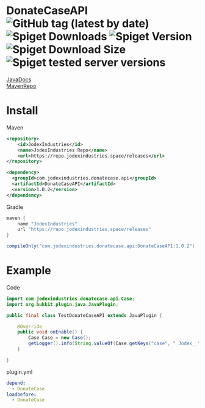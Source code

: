 # DonateCaseAPI ![GitHub tag (latest by date)](https://repo.jodexindustries.space/api/badge/latest/releases/com/jodexindustries/donatecase/api/DonateCaseAPI?color=40c14a&name=DonateCaseAPI&prefix=v) ![Spiget Downloads](https://img.shields.io/spiget/downloads/106701?label=Spigot%20downloads) ![Spiget Version](https://img.shields.io/spiget/version/106701?label=DonateCase) ![Spiget Download Size](https://img.shields.io/spiget/download-size/106701) ![Spiget tested server versions](https://img.shields.io/spiget/tested-versions/106701)
[JavaDocs](https://repo.jodexindustries.space/javadoc/releases/com/jodexindustries/donatecase/api/DonateCaseAPI/1.0.2) <br>
[MavenRepo](https://repo.jodexindustries.space/#/releases/com/jodexindustries/donatecase/api/DonateCaseAPI/1.0.2)
# Install
Maven
```xml
<repository>
    <id>JodexIndustries</id>
    <name>JodexIndustries Repo</name>
    <url>https://repo.jodexindustries.space/releases</url>
</repository>

<dependency>
  <groupId>com.jodexindustries.donatecase.api</groupId>
  <artifactId>DonateCaseAPI</artifactId>
  <version>1.0.2</version>
</dependency>
```
Gradle
```gradle
maven {
    name "JodexIndustries"
    url "https://repo.jodexindustries.space/releases"
}

compileOnly("com.jodexindustries.donatecase.api:DonateCaseAPI:1.0.2")
```
# Example
Code
```java
import com.jodexindustries.donatecase.api.Case;
import org.bukkit.plugin.java.JavaPlugin;

public final class TestDonateCaseAPI extends JavaPlugin {

    @Override
    public void onEnable() {
        Case Case = new Case();
        getLogger().info(String.valueOf(Case.getKeys("case", "_Jodex__"))); // get player keys
    }

}
```

plugin.yml
```yaml
depend:
  - DonateCase
loadbefore:
  - DonateCase
```
